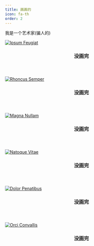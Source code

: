 ```yaml
--- 
title: 画画的
icon: fa-th
order: 2
---
```

<p>我是一个艺术家(骗人的)</p>

<div class="row">
    <div class="4u 12u$(mobile)">
        <div class="item">
            <a href="#" class="image fit"><img src="{{ 'assets/images/pic02.jpg' | relative_url }}" alt="Ipsum Feugiat" /></a>
            <header>
                <h3>没画完</h3>
            </header>
        </div>
        <div class="item">
            <a href="#" class="image fit"><img src="{{ 'assets/images/pic03.jpg' | relative_url }}" alt="Rhoncus Semper" /></a>
            <header>
                <h3>没画完</h3>
            </header>
        </div>
    </div>
    <div class="4u 12u$(mobile)">
        <div class="item">
            <a href="#" class="image fit"><img src="{{ 'assets/images/pic04.jpg' | relative_url }}" alt="Magna Nullam" /></a>
            <header>
                <h3>没画完</h3>
            </header>
        </div>
        <div class="item">
            <a href="#" class="image fit"><img src="{{ 'assets/images/pic05.jpg' | relative_url }}" alt="Natoque Vitae" /></a>
            <header>
                <h3>没画完</h3>
            </header>
        </div>
    </div>
    <div class="4u 12u$(mobile)">
        <div class="item">
            <a href="#" class="image fit"><img src="{{ 'assets/images/pic06.jpg' | relative_url }}" alt="Dolor Penatibus" /></a>
            <header>
                <h3>没画完</h3>
            </header>
        </div>
        <div class="item">
            <a href="#" class="image fit"><img src="{{ 'assets/images/pic07.jpg' | relative_url }}" alt="Orci Convallis" /></a>
            <header>
                <h3>没画完</h3>
            </header>
        </div>
    </div>
</div>